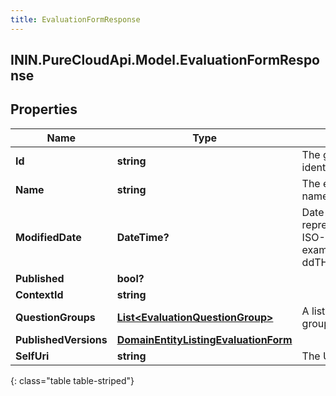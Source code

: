 ```yaml
---
title: EvaluationFormResponse
---
```

## ININ.PureCloudApi.Model.EvaluationFormResponse

## Properties

|Name | Type | Description | Notes|
|------------ | ------------- | ------------- | -------------|
| **Id** | **string** | The globally unique identifier for the object. | [optional] |
| **Name** | **string** | The evaluation form name | |
| **ModifiedDate** | **DateTime?** | Date time is represented as an ISO-8601 string. For example: yyyy-MM-ddTHH:mm:ss[.mmm]Z | [optional] |
| **Published** | **bool?** |  | [optional] |
| **ContextId** | **string** |  | [optional] |
| **QuestionGroups** | [**List&lt;EvaluationQuestionGroup&gt;**](EvaluationQuestionGroup.html) | A list of question groups | [optional] |
| **PublishedVersions** | [**DomainEntityListingEvaluationForm**](DomainEntityListingEvaluationForm.html) |  | [optional] |
| **SelfUri** | **string** | The URI for this object | [optional] |
{: class="table table-striped"}


